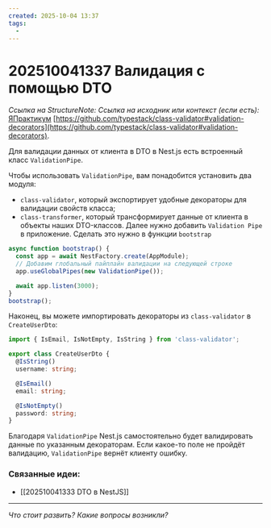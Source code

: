 ```yaml
---
created: 2025-10-04 13:37
tags:
  -
---
```

# 202510041337 Валидация с помощью DTO

*Ссылка на StructureNote:*
*Ссылка на исходник или контекст (если есть):* [ЯПрактикум](https://practicum.yandex.ru/learn/backend-nodejs/courses/a4214ab0-2146-4152-b90e-651bf4c7ca5e/sprints/564244/topics/1df920a3-5c6a-4fcd-884c-0f66136c2b56/lessons/d77622ea-f32d-42fa-999d-bfba555dae7d/)  [https://github.com/typestack/class-validator#validation-decorators](https://github.com/typestack/class-validator#validation-decorators).

Для валидации данных от клиента в DTO в Nest.js есть встроенный класс `ValidationPipe`.

Чтобы использовать `ValidationPipe`, вам понадобится установить два модуля:

- `class-validator`, который экспортирует удобные декораторы для валидации свойств класса;
- `class-transformer`, который трансформирует данные от клиента в объекты наших DTO-классов.
Далее нужно добавить `Validation Pipe` в приложение. Сделать это нужно в функции `bootstrap`

```ts
async function bootstrap() {
  const app = await NestFactory.create(AppModule);
  // Добавим глобальный пайплайн валидации на следующей строке
  app.useGlobalPipes(new ValidationPipe());

  await app.listen(3000);
}
bootstrap();
```

Наконец, вы можете импортировать декораторы из `class-validator` в `CreateUserDto`:

```ts
import { IsEmail, IsNotEmpty, IsString } from 'class-validator';

export class CreateUserDto {
  @IsString()
  username: string;

  @IsEmail()
  email: string;

  @IsNotEmpty()
  password: string;
}
```

Благодаря `ValidationPipe` Nest.js самостоятельно будет валидировать данные по указанным декораторам. Если какое-то поле не пройдёт валидацию, `ValidationPipe` вернёт клиенту ошибку.

### Связанные идеи:

* [[202510041333 DTO в NestJS]]
---

*Что стоит развить? Какие вопросы возникли?*
